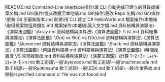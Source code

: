   README.md
  Command-Line Interface\操作\讓 CLI 自動完成已建立的目錄或檔案名稱.md
  Git\操作\提交改變至本地端.md
  Git\操作\更改 Repo 名稱.md
  Git\操作\更新 Git 至最新版本.md
  創建\用 CLI 建立 C# HelloWorld.md
  檔案操作\本地端\取得檔案路徑與檔名.md
  檔案操作\本地端\寫入文字檔.md
  資料結構與演算法\《演算法圖鑑》\Array.md
  資料結構與演算法\《演算法圖鑑》\List.md
  資料結構與演算法\《演算法圖鑑》\O(n) vs Θ(n) vs Ω(n).md
  資料結構與演算法\《演算法圖鑑》\Queue.md
  資料結構與演算法\《演算法圖鑑》\Stack.md
  資料結構與演算法\《演算法圖鑑》\何謂資料結構.md
  資料結構與演算法\《演算法圖鑑》\時間複雜度 VS 空間複雜度.md
  資料結構與演算法\《演算法圖鑑》\計算 1+2+3+...+(n-2)+(n-1)+n.md
  軟工術語\一般\bytecode.md
  軟工術語\一般\machinecode.md
  軟工術語\一般\Runtime.md
  軟工術語\一般\SDK.md
  軟工術語\一般\作業系統.md
  除錯\specified command or file was not found.md
